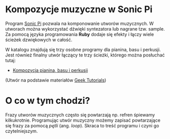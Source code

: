 # Kompozycje muzyczne w Sonic Pi
Program [Sonic Pi](https://sonic-pi.net) pozwala na komponowanie utworów muzycznych. W utworach można wykorzystać dźwięki syntezatora lub nagrane tzw. sample. Za pomocą języka programowania **Ruby** dodaje się efekty i łączy wiele ścieżek dzwiękowych w całość.

W katalogu znajdują się trzy osobne programy dla pianina, basu i perkusji. Jest również finalny utwór łączący te trzy ścieżki, którego można posłuchać tutaj:

* [Kompozycja pianina, basu i perkusji](https://github.com/koderki/2021.08_sonicpi/blob/main/kompozycja.wav?raw=true)

(Utwór na podstawie materiałów [Geek Tutorials](https://www.youtube.com/user/tbate54))

# O co w tym chodzi?
Frazy utworów muzycznych często się powtarzają np. refren śpiewamy kilkukrotnie. Programując utwór muzyczny możemy zapisać powtarzające się frazy za pomocą *pętli* (ang. *loop*). Skraca to treść programu i czyni go czytelniejszym.
